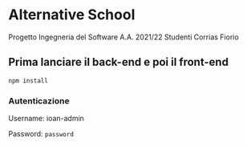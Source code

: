 # Alternative School

Progetto Ingegneria del Software A.A. 2021/22
Studenti Corrias Fiorio



## Prima lanciare il back-end e poi il front-end 

```
npm install
```




### Autenticazione

Username: ioan-admin

Password: `password`
